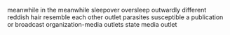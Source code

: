 meanwhile in the meanwhile
sleepover
oversleep
outwardly different
reddish hair
resemble each other
outlet
parasites
susceptible
a publication or broadcast organization-media outlets
state media outlet